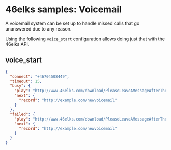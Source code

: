 # 46elks samples: Voicemail

A voicemail system can be set up to handle missed calls that go unanswered due to any reason.

Using the following `voice_start` configuration allows doing just that with the 46elks API.

## voice_start

```json
{
  "connect": "+46704508449",
  "timeout": 15,
  "busy": {
    "play": "http://www.46elks.com/download/PleaseLeaveAMessageAfterTheBeep.wav",
    "next": {
      "record": "http://example.com/newvoicemail"
    }
  },
  "failed": {
    "play": "http://www.46elks.com/download/PleaseLeaveAMessageAfterTheBeep.wav",
    "next": {
      "record": "http://example.com/newvoicemail"
    }
  }
}
```
